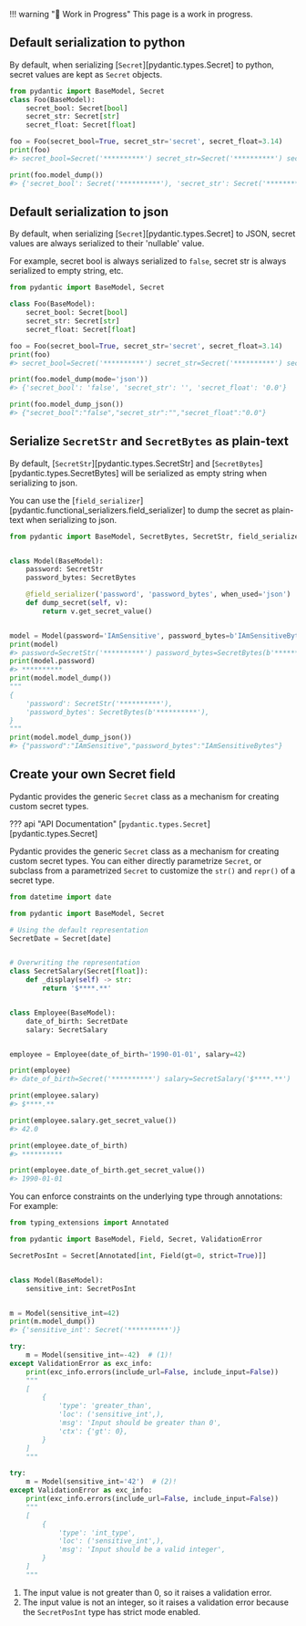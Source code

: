 !!! warning "🚧 Work in Progress"
    This page is a work in progress.

## Default serialization to python

By default, when serializing [`Secret`][pydantic.types.Secret] to python,
secret values are kept as `Secret` objects.

```py
from pydantic import BaseModel, Secret
class Foo(BaseModel):
    secret_bool: Secret[bool]
    secret_str: Secret[str]
    secret_float: Secret[float]

foo = Foo(secret_bool=True, secret_str='secret', secret_float=3.14)
print(foo)
#> secret_bool=Secret('**********') secret_str=Secret('**********') secret_float=Secret('**********')

print(foo.model_dump())
#> {'secret_bool': Secret('**********'), 'secret_str': Secret('**********'), 'secret_float': Secret('**********')}
```

## Default serialization to json

By default, when serializing [`Secret`][pydantic.types.Secret] to JSON,
secret values are always serialized to their 'nullable' value.

For example, secret bool is always serialized to `false`,
secret str is always serialized to empty string, etc.

```py
from pydantic import BaseModel, Secret

class Foo(BaseModel):
    secret_bool: Secret[bool]
    secret_str: Secret[str]
    secret_float: Secret[float]

foo = Foo(secret_bool=True, secret_str='secret', secret_float=3.14)
print(foo)
#> secret_bool=Secret('**********') secret_str=Secret('**********') secret_float=Secret('**********')

print(foo.model_dump(mode='json'))
#> {'secret_bool': 'false', 'secret_str': '', 'secret_float': '0.0'}

print(foo.model_dump_json())
#> {"secret_bool":"false","secret_str":"","secret_float":"0.0"}
```

## Serialize `SecretStr` and `SecretBytes` as plain-text

By default, [`SecretStr`][pydantic.types.SecretStr] and [`SecretBytes`][pydantic.types.SecretBytes]
will be serialized as empty string when serializing to json.

You can use the [`field_serializer`][pydantic.functional_serializers.field_serializer] to dump the
secret as plain-text when serializing to json.

```py
from pydantic import BaseModel, SecretBytes, SecretStr, field_serializer


class Model(BaseModel):
    password: SecretStr
    password_bytes: SecretBytes

    @field_serializer('password', 'password_bytes', when_used='json')
    def dump_secret(self, v):
        return v.get_secret_value()


model = Model(password='IAmSensitive', password_bytes=b'IAmSensitiveBytes')
print(model)
#> password=SecretStr('**********') password_bytes=SecretBytes(b'**********')
print(model.password)
#> **********
print(model.model_dump())
"""
{
    'password': SecretStr('**********'),
    'password_bytes': SecretBytes(b'**********'),
}
"""
print(model.model_dump_json())
#> {"password":"IAmSensitive","password_bytes":"IAmSensitiveBytes"}
```

## Create your own Secret field

Pydantic provides the generic `Secret` class as a mechanism for creating custom secret types.

??? api "API Documentation"
    [`pydantic.types.Secret`][pydantic.types.Secret]<br>

Pydantic provides the generic `Secret` class as a mechanism for creating custom secret types.
You can either directly parametrize `Secret`, or subclass from a parametrized `Secret` to customize the `str()` and `repr()` of a secret type.

```py
from datetime import date

from pydantic import BaseModel, Secret

# Using the default representation
SecretDate = Secret[date]


# Overwriting the representation
class SecretSalary(Secret[float]):
    def _display(self) -> str:
        return '$****.**'


class Employee(BaseModel):
    date_of_birth: SecretDate
    salary: SecretSalary


employee = Employee(date_of_birth='1990-01-01', salary=42)

print(employee)
#> date_of_birth=Secret('**********') salary=SecretSalary('$****.**')

print(employee.salary)
#> $****.**

print(employee.salary.get_secret_value())
#> 42.0

print(employee.date_of_birth)
#> **********

print(employee.date_of_birth.get_secret_value())
#> 1990-01-01
```

You can enforce constraints on the underlying type through annotations:
For example:

```py
from typing_extensions import Annotated

from pydantic import BaseModel, Field, Secret, ValidationError

SecretPosInt = Secret[Annotated[int, Field(gt=0, strict=True)]]


class Model(BaseModel):
    sensitive_int: SecretPosInt


m = Model(sensitive_int=42)
print(m.model_dump())
#> {'sensitive_int': Secret('**********')}

try:
    m = Model(sensitive_int=-42)  # (1)!
except ValidationError as exc_info:
    print(exc_info.errors(include_url=False, include_input=False))
    """
    [
        {
            'type': 'greater_than',
            'loc': ('sensitive_int',),
            'msg': 'Input should be greater than 0',
            'ctx': {'gt': 0},
        }
    ]
    """

try:
    m = Model(sensitive_int='42')  # (2)!
except ValidationError as exc_info:
    print(exc_info.errors(include_url=False, include_input=False))
    """
    [
        {
            'type': 'int_type',
            'loc': ('sensitive_int',),
            'msg': 'Input should be a valid integer',
        }
    ]
    """
```

1. The input value is not greater than 0, so it raises a validation error.
2. The input value is not an integer, so it raises a validation error because the `SecretPosInt` type has strict mode enabled.
